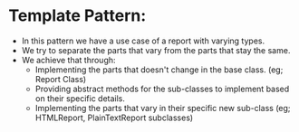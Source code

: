 # Template Pattern: 
* In this pattern we have a use case of a report with varying types.  
* We try to separate the parts that vary from the parts that stay the same.  
* We achieve that through:
  - Implementing the parts that doesn't change in the base class. (eg; Report Class)
  - Providing abstract methods for the sub-classes to implement based on their specific details.
  - Implementing the parts that vary in their specific new sub-class (eg; HTMLReport, PlainTextReport subclasses)
